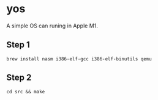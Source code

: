 # yos

A simple OS can runing in Apple M1.

## Step 1

`brew install nasm i386-elf-gcc i386-elf-binutils qemu`

## Step 2

`cd src && make`